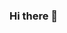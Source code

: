### Hi there 👋

<!--
**LujainAlaydie1/lujainalaydie1** is a ✨ _special_ ✨ repository because its `README.md` (this file) appears on your GitHub profile.
this is a website repo for my work:)
